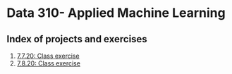 # Data 310- Applied Machine Learning
## Index of projects and exercises
1. [7.7.20: Class exercise](https://github.com/aeraposo/Data-310-Public-Raposo/blob/master/7.7.20-%20Class%20exercise)
2. [7.8.20: Class exercise](https://github.com/aeraposo/Data-310-Public-Raposo/blob/master/7.8.20-%20Class%20exercise)

